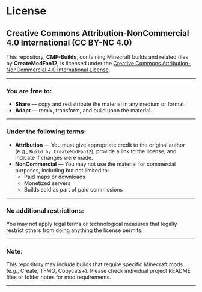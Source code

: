 # License

## Creative Commons Attribution-NonCommercial 4.0 International (CC BY-NC 4.0)

This repository, **CMF-Builds**, containing Minecraft builds and related files by **CreateModFan12**, is licensed under the [Creative Commons Attribution-NonCommercial 4.0 International License](https://creativecommons.org/licenses/by-nc/4.0/).

---

### You are free to:
- **Share** — copy and redistribute the material in any medium or format.
- **Adapt** — remix, transform, and build upon the material.

---

### Under the following terms:
- **Attribution** — You must give appropriate credit to the original author (e.g., `Build by CreateModFan12`), provide a link to the license, and indicate if changes were made.
- **NonCommercial** — You may not use the material for commercial purposes, including but not limited to:
  - Paid maps or downloads
  - Monetized servers
  - Builds sold as part of paid commissions

---

### No additional restrictions:
You may not apply legal terms or technological measures that legally restrict others from doing anything the license permits.

---

### Note:
This repository may include builds that require specific Minecraft mods (e.g., Create, TFMG, Copycats+). Please check individual project README files or folder notes for mod requirements.

---
